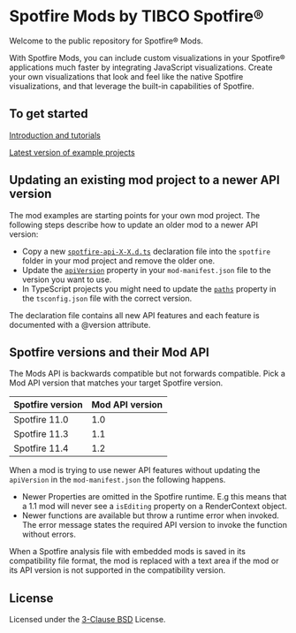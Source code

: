 # Spotfire Mods by TIBCO Spotfire®

Welcome to the public repository for Spotfire® Mods.

With Spotfire Mods, you can include custom visualizations in your Spotfire® applications much faster by integrating JavaScript visualizations. Create your own visualizations that look and feel like the native Spotfire visualizations, and that leverage the built-in capabilities of Spotfire.

## To get started

[Introduction and tutorials](https://tibcosoftware.github.io/spotfire-mods/docs/)

[Latest version of example projects](https://github.com/TIBCOSoftware/spotfire-mods/releases/latest)

## Updating an existing mod project to a newer API version

The mod examples are starting points for your own mod project. The following steps describe how to update an older mod to a newer API version:

- Copy a new [`spotfire-api-X-X.d.ts`](https://github.com/TIBCOSoftware/spotfire-mods/tree/master/examples/js-dev-barchart/spotfire) declaration file into the `spotfire` folder in your mod project and remove the older one.
- Update the [`apiVersion`](https://github.com/TIBCOSoftware/spotfire-mods/blob/7be343f007d2ec9f3d36e5078419b57674db8467/examples/js-dev-barchart/src/mod-manifest.json#L2) property in your `mod-manifest.json` file to the version you want to use.
- In TypeScript projects you might need to update the [`paths`](https://github.com/TIBCOSoftware/spotfire-mods/blob/7be343f007d2ec9f3d36e5078419b57674db8467/examples/ts-spiderchart-d3/tsconfig.json#L17) property in the `tsconfig.json` file with the correct version.

The declaration file contains all new API features and each feature is documented with a @version attribute.

## Spotfire versions and their Mod API

The Mods API is backwards compatible but not forwards compatible. Pick a Mod API version that matches your target Spotfire version.

| Spotfire version | Mod API version |
|------------------|-----------------|
| Spotfire 11.0    | 1.0             |
| Spotfire 11.3    | 1.1             |
| Spotfire 11.4    | 1.2             |

When a mod is trying to use newer API features without updating the `apiVersion` in the `mod-manifest.json` the following happens.

- Newer Properties are omitted in the Spotfire runtime. E.g this means that a 1.1 mod will never see a `isEditing` property on a RenderContext object.
- Newer functions are available but throw a runtime error when invoked. The error message states the required API version to invoke the function without errors.

When a Spotfire analysis file with embedded mods is saved in its compatibility file format, the mod is replaced with a text area if the mod or its API version is not supported in the compatibility version.

## License

Licensed under the [3-Clause BSD](https://github.com/TIBCOSoftware/spotfire-mods/blob/master/LICENSE) License.
